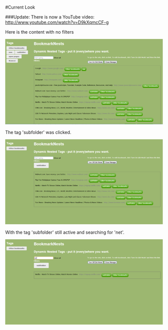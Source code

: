 #Current Look

###Update: There is now a YouTube video: http://www.youtube.com/watch?v=D9kXqmcCF-g

Here is the content with no filters

![Content in manager](layout.png)

The tag 'subfolder' was clicked.

![With content filtered](layout-subfolder.png)

With the tag 'subfolder' still active and searching for 'net'.

![With content filtered 2](layout-search.png)